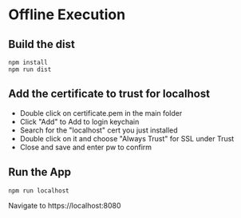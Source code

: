 # Offline Execution

## Build the dist
```
npm install
npm run dist
```

## Add the certificate to trust for localhost
- Double click on certificate.pem in the main folder
- Click "Add" to Add to login keychain
- Search for the "localhost" cert you just installed
- Double click on it and choose "Always Trust" for SSL under Trust
- Close and save and enter pw to confirm

## Run the App
```
npm run localhost
```

Navigate to https://localhost:8080